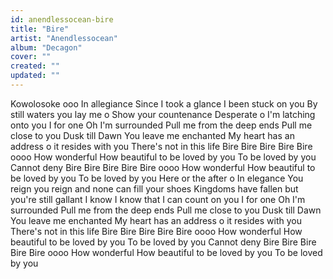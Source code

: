 ```yaml
---
id: anendlessocean-bire
title: "Bire"
artist: "Anendlessocean"
album: "Decagon"
cover: ""
created: ""
updated: ""
---
```


Kowolosoke ooo
In allegiance
Since I took a glance I been stuck on you
By still waters you lay me o
Show your countenance
Desperate o
I'm latching onto you
I for one
Oh I'm surrounded
Pull me from the deep ends
Pull me close to you
Dusk till Dawn
You leave me enchanted
My heart has an address o it resides with you
There's not in this life
Bire Bire Bire Bire Bire oooo
How wonderful
How beautiful to be loved by you
To be loved by you
Cannot deny
Bire Bire Bire Bire Bire oooo
How wonderful
How beautiful to be loved by you
To be loved by you
Here or the after o
In elegance
You reign you reign and none can fill your shoes
Kingdoms have fallen but you're still gallant
I know I know that I can count on you
I for one
Oh I'm surrounded
Pull me from the deep ends
Pull me close to you
Dusk till Dawn
You leave me enchanted
My heart has an address o it resides with you
There's not in this life
Bire Bire Bire Bire Bire oooo
How wonderful
How beautiful to be loved by you
To be loved by you
Cannot deny
Bire Bire Bire Bire Bire oooo
How wonderful
How beautiful to be loved by you
To be loved by you